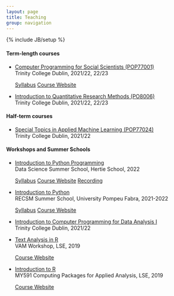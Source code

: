 ```yaml
---
layout: page
title: Teaching
group: navigation
---
```

{% include JB/setup %}

#### Term-length courses

- [Computer Programming for Social Scientists (POP77001)](https://tcd.blackboard.com/webapps/blackboard/execute/courseMain?course_id=_75212_1)  
Trinity College Dublin, 2021/22, 22/23
  <p>
  <a class="btn btn-primary btn-sm" role="button" href="https://github.com/ASDS-TCD/POP77001_Computer_Programming_2022/blob/main/syllabus/POP77001_Computer_Programming_for_Social_Scientists.pdf">Syllabus</a>
  <a class="btn btn-info btn-sm" role="button" href="https://tinyurl.com/POP77001">Course Website</a>
  </p>

- [Introduction to Quantitative Research Methods (PO8006)](https://tcd.blackboard.com/webapps/blackboard/execute/courseMain?course_id=_75263_1)  
Trinity College Dublin, 2021/22, 22/23 


#### Half-term courses

- [Special Topics in Applied Machine Learning (POP77024)](https://tcd.blackboard.com/webapps/blackboard/execute/courseMain?course_id=_75227_1)  
Trinity College Dublin, 2021/22


#### Workshops and Summer Schools

- [Introduction to Python Programming](https://ds3.ai/2022/python.html)  
Data Science Summer School, Hertie School, 2022
  <p>
  <a class="btn btn-primary btn-sm" role="button" href="https://raw.githubusercontent.com/tpaskhalis/DS3_Introduction_Python/main/syllabus/Introduction_to_Python_DS3.pdf">Syllabus</a>
  <a class="btn btn-info btn-sm" role="button" href="https://github.com/tpaskhalis/DS3_Introduction_Python/">Course Website</a>
   <a class="btn btn-success btn-sm" role="button" href="https://www.youtube.com/watch?v=YmcA4ODpiqA">Recording</a>
  </p>

- [Introduction to Python](https://eventum.upf.edu/80340/section/36364/recsm-summer-methods-school-2022.html)  
RECSM Summer School, University Pompeu Fabra, 2021-2022
  <p>
  <a class="btn btn-primary btn-sm" role="button" href="https://raw.githubusercontent.com/tpaskhalis/RECSM_Introduction_Python/main/syllabus/Introduction_to_Python_RECSM.pdf">Syllabus</a>
  <a class="btn btn-info btn-sm" role="button" href="https://github.com/tpaskhalis/RECSM_Introduction_Python">Course Website</a>
  </p>

- [Introduction to Computer Programming for Data Analysis I](https://tcd.blackboard.com/webapps/blackboard/execute/courseMain?course_id=_75403_1)  
Trinity College Dublin, 2021/22

- [Text Analysis in R](https://github.com/tpaskhalis/VAM_Text_Analysis/)  
VAM Workshop, LSE, 2019
  <p>
  <a class="btn btn-info btn-sm" role="button" href="https://github.com/tpaskhalis/VAM_Text_Analysis">Course Website</a>
  </p>

- [Introduction to R](https://tom.paskhal.is/MY591/intro_to_r.html)  
MY591 Computing Packages for Applied Analysis, LSE, 2019
  <p>
  <a class="btn btn-info btn-sm" role="button" href="https://github.com/tpaskhalis/MY591_Introduction_to_R">Course Website</a>
  </p>
